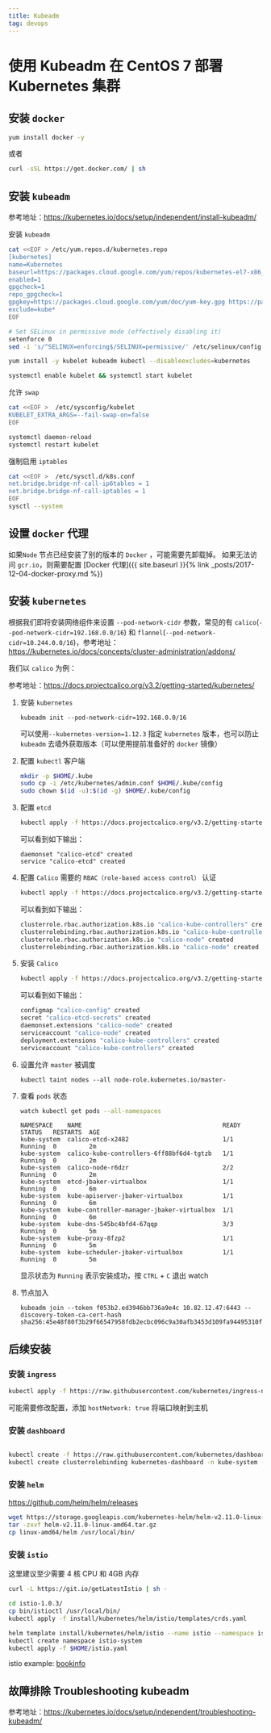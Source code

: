 ```yaml
---
title: Kubeadm
tag: devops
---
```


# 使用 Kubeadm 在 CentOS 7 部署 Kubernetes 集群

## 安装 `docker`

```sh
yum install docker -y
```

或者

```sh
curl -sSL https://get.docker.com/ | sh
```

## 安装 `kubeadm`

参考地址：https://kubernetes.io/docs/setup/independent/install-kubeadm/

安装 `kubeadm`

```sh
cat <<EOF > /etc/yum.repos.d/kubernetes.repo
[kubernetes]
name=Kubernetes
baseurl=https://packages.cloud.google.com/yum/repos/kubernetes-el7-x86_64
enabled=1
gpgcheck=1
repo_gpgcheck=1
gpgkey=https://packages.cloud.google.com/yum/doc/yum-key.gpg https://packages.cloud.google.com/yum/doc/rpm-package-key.gpg
exclude=kube*
EOF

# Set SELinux in permissive mode (effectively disabling it)
setenforce 0
sed -i 's/^SELINUX=enforcing$/SELINUX=permissive/' /etc/selinux/config

yum install -y kubelet kubeadm kubectl --disableexcludes=kubernetes

systemctl enable kubelet && systemctl start kubelet
```

允许 `swap`

```sh
cat <<EOF >  /etc/sysconfig/kubelet
KUBELET_EXTRA_ARGS=--fail-swap-on=false
EOF
```

```sh
systemctl daemon-reload
systemctl restart kubelet
```

强制启用 `iptables`

```sh
cat <<EOF >  /etc/sysctl.d/k8s.conf
net.bridge.bridge-nf-call-ip6tables = 1
net.bridge.bridge-nf-call-iptables = 1
EOF
sysctl --system
```

## 设置 `docker` 代理

如果`Node` 节点已经安装了别的版本的 `Docker` ，可能需要先卸载掉。
如果无法访问 `gcr.io`，则需要配置 [Docker 代理]({{ site.baseurl }}{% link _posts/2017-12-04-docker-proxy.md %})

## 安装 `kubernetes`
  
根据我们即将安装网络组件来设置 `--pod-network-cidr` 参数，常见的有 `calico`(`--pod-network-cidr=192.168.0.0/16`) 和 `flannel`(`--pod-network-cidr=10.244.0.0/16`)，参考地址：https://kubernetes.io/docs/concepts/cluster-administration/addons/

我们以 `calico` 为例：

参考地址：https://docs.projectcalico.org/v3.2/getting-started/kubernetes/

1. 安装 `kubernetes`

   ```
   kubeadm init --pod-network-cidr=192.168.0.0/16
   ```

   可以使用`--kubernetes-version=1.12.3` 指定 `kubernetes` 版本，也可以防止 `kubeadm` 去墙外获取版本（可以使用提前准备好的 `docker` 镜像）

1. 配置 `kubectl` 客户端

   ```sh
   mkdir -p $HOME/.kube
   sudo cp -i /etc/kubernetes/admin.conf $HOME/.kube/config
   sudo chown $(id -u):$(id -g) $HOME/.kube/config
   ```

1. 配置 `etcd`

   ```sh
   kubectl apply -f https://docs.projectcalico.org/v3.2/getting-started/kubernetes/installation/hosted/etcd.yaml
   ```

   可以看到如下输出：

   ```
   daemonset "calico-etcd" created
   service "calico-etcd" created
   ```

1. 配置 `Calico` 需要的 `RBAC（role-based access control）` 认证

   ```sh
   kubectl apply -f https://docs.projectcalico.org/v3.2/getting-started/kubernetes/installation/rbac.yaml
   ```

   可以看到如下输出：

   ```sh
   clusterrole.rbac.authorization.k8s.io "calico-kube-controllers" created
   clusterrolebinding.rbac.authorization.k8s.io "calico-kube-controllers" created
   clusterrole.rbac.authorization.k8s.io "calico-node" created
   clusterrolebinding.rbac.authorization.k8s.io "calico-node" created
   ```

1. 安装 `Calico`

   ```sh
   kubectl apply -f https://docs.projectcalico.org/v3.2/getting-started/kubernetes/installation/hosted/calico.yaml
   ```

   可以看到如下输出：

   ```sh
   configmap "calico-config" created
   secret "calico-etcd-secrets" created
   daemonset.extensions "calico-node" created
   serviceaccount "calico-node" created
   deployment.extensions "calico-kube-controllers" created
   serviceaccount "calico-kube-controllers" created
   ```

1. 设置允许 `master` 被调度

   ```
   kubectl taint nodes --all node-role.kubernetes.io/master-
   ```

1. 查看 `pods` 状态

   ```sh
   watch kubectl get pods --all-namespaces
   ```
   
   ```
   NAMESPACE    NAME                                       READY  STATUS   RESTARTS  AGE
   kube-system  calico-etcd-x2482                          1/1    Running  0         2m
   kube-system  calico-kube-controllers-6ff88bf6d4-tgtzb   1/1    Running  0         2m
   kube-system  calico-node-r6dzr                          2/2    Running  0         2m
   kube-system  etcd-jbaker-virtualbox                     1/1    Running  0         6m
   kube-system  kube-apiserver-jbaker-virtualbox           1/1    Running  0         6m
   kube-system  kube-controller-manager-jbaker-virtualbox  1/1    Running  0         6m
   kube-system  kube-dns-545bc4bfd4-67qqp                  3/3    Running  0         5m
   kube-system  kube-proxy-8fzp2                           1/1    Running  0         5m
   kube-system  kube-scheduler-jbaker-virtualbox           1/1    Running  0         5m
   ```
   
   显示状态为 `Running` 表示安装成功，按 `CTRL` + `C` 退出 watch

1. 节点加入

   ```
   kubeadm join --token f053b2.ed3946bb736a9e4c 10.82.12.47:6443 --discovery-token-ca-cert-hash sha256:45e48f80f3b29f66547958fdb2ecbc096c9a30afb3453d109fa94495310f429d
   ```

## 后续安装

### 安装 `ingress`

```sh
kubectl apply -f https://raw.githubusercontent.com/kubernetes/ingress-nginx/master/deploy/mandatory.yaml
```

可能需要修改配置，添加 `hostNetwork: true` 将端口映射到主机

### 安装 `dashboard`

```sh

kubectl create -f https://raw.githubusercontent.com/kubernetes/dashboard/master/src/deploy/recommended/kubernetes-dashboard.yaml
kubectl create clusterrolebinding kubernetes-dashboard -n kube-system --clusterrole=cluster-admin --serviceaccount=kube-system:kubernetes-dashboard
```

### 安装 `helm`

https://github.com/helm/helm/releases

```sh
wget https://storage.googleapis.com/kubernetes-helm/helm-v2.11.0-linux-amd64.tar.gz
tar -zxvf helm-v2.11.0-linux-amd64.tar.gz
cp linux-amd64/helm /usr/local/bin/
```

### 安装 `istio`

这里建议至少需要 4 核 CPU 和 4GB 内存

```sh
curl -L https://git.io/getLatestIstio | sh -

cd istio-1.0.3/
cp bin/istioctl /usr/local/bin/
kubectl apply -f install/kubernetes/helm/istio/templates/crds.yaml
```

```sh
helm template install/kubernetes/helm/istio --name istio --namespace istio-system > $HOME/istio.yaml
kubectl create namespace istio-system
kubectl apply -f $HOME/istio.yaml
```

istio example: [bookinfo](https://istio.io/docs/examples/bookinfo/)

## 故障排除 Troubleshooting kubeadm

参考地址：https://kubernetes.io/docs/setup/independent/troubleshooting-kubeadm/
